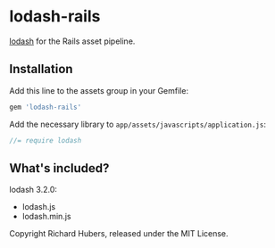 # lodash-rails

[lodash](http://lodash.com/) for the Rails asset pipeline.

## Installation

Add this line to the assets group in your Gemfile:

```ruby
gem 'lodash-rails'
```

Add the necessary library to `app/assets/javascripts/application.js`:

```js
//= require lodash
```

## What's included?

lodash 3.2.0:

* lodash.js
* lodash.min.js

Copyright Richard Hubers, released under the MIT License.
